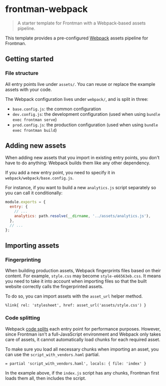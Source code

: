 # frontman-webpack

> A starter template for Frontman with a Webpack-based assets pipeline.

This template provides a pre-configured [Webpack](https://webpack.js.org/) assets pipeline for Frontman.

## Getting started

### File structure

All entry points live under `assets/`. You can reuse or replace the example assets with your code.

The Webpack configuration lives under `webpack/`, and is split in three:
- `base.config.js`: the common configuration
- `dev.config.js`: the development configuration (used when using `bundle exec frontman serve`)
- `prod.config.js`: the production configuration (used when using `bundle exec frontman build`)

## Adding new assets

When adding new assets that you import in existing entry points, you don't have to do anything: Webpack builds them like any other dependency.

If you add a new entry point, you need to specify it in `webpack/webpack/base.config.js`.

For instance, if you want to build a new `analytics.js` script separately so you can call it conditionally:

```js
module.exports = {
  entry: {
    // ...
    analytics: path.resolve(__dirname, '../assets/analytics.js'),
  },
  // ...
};
```

## Importing assets

### Fingerprinting

When building production assets, Webpack fingerprints files based on their content. For example, `style.css` may become `style-e66563eb.css`. It means you need to take it into account when importing files so that the built website correctly calls the fingerprinted assets.

To do so, you can import assets with the `asset_url` helper method.

```haml
%link{ rel: 'stylesheet', href: asset_url('assets/style.css') }
```

### Code splitting

Webpack [code splits](https://webpack.js.org/guides/code-splitting/) each entry point for performance purposes. However, since Frontman isn't a full-JavaScript environment and Webpack only takes care of assets, it cannot automatically load chunks for each required asset.

To make sure you load all necessary chunks when importing an asset, you can use the `script_with_vendors.haml` partial.

```haml
= partial 'script_with_vendors.haml', locals: { file: 'index' }
```

In the example above, if the `index.js` script has any chunks, Frontman first loads them all, then includes the script.
